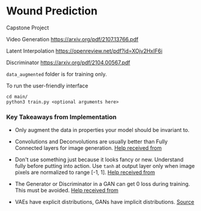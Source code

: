 # Wound Prediction
Capstone Project


Video Generation
https://arxiv.org/pdf/2107.13766.pdf

Latent Interpolation
https://openreview.net/pdf?id=XOjv2HxIF6i

Discriminator
https://arxiv.org/pdf/2104.00567.pdf



`data_augmented` folder is for training only. 



To run the user-friendly interface
```
cd main/
python3 train.py <optional arguments here>
```





### Key Takeaways from Implementation
* Only augment the data in properties your model should be invariant to.

* Convolutions and Deconvolutions are usually better than Fully Connected layers for image generation. [Help received from](https://github.com/TeeyoHuang/conditional-GAN)

* Don't use something just because it looks fancy or new.
Understand fully before putting into action.
Use `tanh` at output layer only when image pixels are normalized to range [-1, 1].
[Help received from](https://stackoverflow.com/questions/44525338/use-of-tanh-in-the-output-layer-of-generator-network)

* The Generator or Discriminator in a GAN can get 0 loss during training. This must be avoided. [Help received from](https://www.reddit.com/r/MachineLearning/comments/5asl74/discussion_discriminator_converging_to_0_loss_in/)

* VAEs have explicit distributions, GANs have implicit distributions. [Source](https://ai.stackexchange.com/questions/8885/why-is-the-variational-auto-encoders-output-blurred-while-gans-output-is-crisp)

